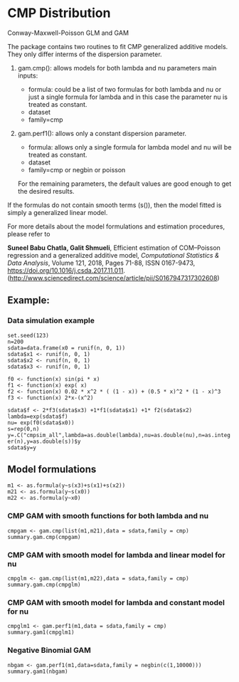 # CMP Distribution
Conway-Maxwell-Poisson GLM and GAM

The package contains two routines to fit CMP generalized additive models. They only differ interms of the dispersion parameter. 

1.  gam.cmp(): allows models for both lambda and nu parameters
    main inputs: 
    - formula: could be a list of two formulas for both lambda and nu or just a single formula for lambda and in this case
    the parameter nu is treated as constant.
    - dataset
    - family=cmp
    
2.  gam.perf1(): allows only a constant dispersion parameter.
    - formula: allows only a single formula for lambda model and nu will be treated as constant.
    - dataset
    - family=cmp or negbin or poisson
    
    For the remaining parameters, the default values are good enough to get the desired results.
    
If the formulas do not contain smooth terms (s()), then the model fitted is simply a generalized linear model.

For more details about the model formulations and estimation procedures, please refer to 

**Suneel Babu Chatla, Galit Shmueli**, Efficient estimation of COM–Poisson regression and a generalized additive model,
*Computational Statistics & Data Analysis*, Volume 121, 2018, Pages 71-88, ISSN 0167-9473, https://doi.org/10.1016/j.csda.2017.11.011.
(http://www.sciencedirect.com/science/article/pii/S0167947317302608)

## Example:

###  Data simulation example
  `set.seed(123)`\
  `n=200`\
  `sdata=data.frame(x0 = runif(n, 0, 1))`\
  `sdata$x1 <- runif(n, 0, 1)`\
  `sdata$x2 <- runif(n, 0, 1)`\
  `sdata$x3 <- runif(n, 0, 1)`
 
  `f0 <- function(x) sin(pi * x)`\
  `f1 <- function(x) exp( x)`\
  `f2 <- function(x) 0.02 * x^2 * ( (1 - x)) + (0.5 * x)^2 * (1 - x)^3`\
  `f3 <- function(x) 2*x-(x^2)`

  `sdata$f <- 2*f3(sdata$x3) +1*f1(sdata$x1) +1* f2(sdata$x2)`\
  `lambda=exp(sdata$f)`\
  `nu= exp(f0(sdata$x0))`\
  `s=rep(0,n)`\
  `y=.C("cmpsim_all",lambda=as.double(lambda),nu=as.double(nu),n=as.integer(n),y=as.double(s))$y`\
  `sdata$y=y`

## Model formulations
`m1 <- as.formula(y~s(x3)+s(x1)+s(x2))`\
`m21 <- as.formula(y~s(x0))`\
`m22 <- as.formula(y~x0)`

  ### CMP GAM with smooth functions for both lambda and nu
  `cmpgam <- gam.cmp(list(m1,m21),data = sdata,family = cmp)`\
  `summary.gam.cmp(cmpgam)`
  
  
  ### CMP GAM with smooth model for lambda and linear model for nu
  `cmpglm <- gam.cmp(list(m1,m22),data = sdata,family = cmp)`\
  `summary.gam.cmp(cmpglm)`
  
  
  ### CMP GAM with smooth model for lambda and constant model for nu
  `cmpglm1 <- gam.perf1(m1,data = sdata,family = cmp)`\
  `summary.gam1(cmpglm1)`
  
  ###  Negative Binomial GAM
  `nbgam <- gam.perf1(m1,data=sdata,family = negbin(c(1,10000)))`\
  `summary.gam1(nbgam)`
